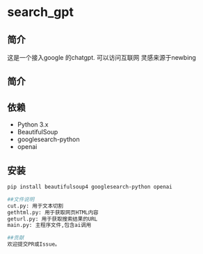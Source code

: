 # search_gpt
## 简介
这是一个接入google 的chatgpt. 可以访问互联网
灵感来源于newbing
## 简介


## 依赖

- Python 3.x
- BeautifulSoup
- googlesearch-python
- openai

## 安装

```bash
pip install beautifulsoup4 googlesearch-python openai

##文件说明
cut.py: 用于文本切割
gethtml.py: 用于获取网页HTML内容
geturl.py: 用于获取搜索结果的URL
main.py: 主程序文件,包含ai调用

##贡献
欢迎提交PR或Issue。
